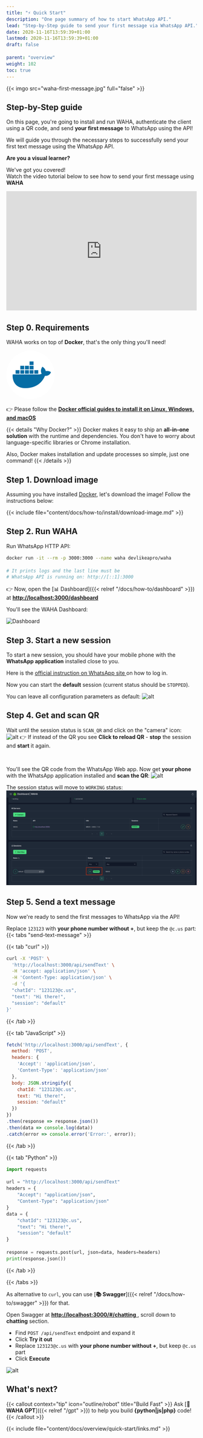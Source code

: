 ```yaml
---
title: "⚡ Quick Start"
description: "One page summary of how to start WhatsApp API."
lead: "Step-by-Step guide to send your first message via WhatsApp API."
date: 2020-11-16T13:59:39+01:00
lastmod: 2020-11-16T13:59:39+01:00
draft: false

parent: "overview"
weight: 102
toc: true
---
```


{{< imgo src="waha-first-message.jpg" full="false" >}}

## Step-by-Step guide
On this page, you're going to install and run WAHA,
authenticate the client using a QR code,
and send **your first message** to WhatsApp using the API!

We will guide you through the necessary steps to successfully send your first text message using the WhatsApp API.

<div class='article-card'>
  <b class='h4'>Are you a visual learner?</b>

We've got you covered! <br/>
Watch the video tutorial below to see how to send your first message using <b>WAHA</b>

  <div class="d-flex justify-content-center my-4">
    <iframe
      width="100%" 
      height="315"
      src="https://www.youtube.com/embed/RFerMyAUPRg"
      title="YouTube video player"
      frameborder="0"
      allow="accelerometer; autoplay; clipboard-write; encrypted-media; gyroscope; picture-in-picture; web-share"
      allowfullscreen
    ></iframe>
  </div>
</div>


## Step 0. Requirements

WAHA works on top of **Docker**, that's the only thing you'll need!
<div class="text-center">
   <img src='/logos/docker.svg' title='WhatsApp API' alt='logo' style='border-radius: 50%; width: 8rem'/>
</div>

👉 Please follow the
<a href="https://docs.docker.com/engine/install/" target="_blank">
    <b>Docker official guides to install it on Linux, Windows, and macOS</b>
</a>

{{< details "Why Docker?" >}}
Docker makes it easy to ship an **all-in-one solution** with the runtime and dependencies. 
You don't have to worry about language-specific libraries or Chrome installation.

Also, Docker makes installation and update processes so simple, just one command!
{{< /details >}}

## Step 1. Download image

Assuming you have installed [Docker](https://docs.docker.com/get-docker/), let's download the image!
Follow the instructions below:

{{< include file="content/docs/how-to/install/download-image.md" >}}

## Step 2. Run WAHA

Run WhatsApp HTTP API:

```bash
docker run -it --rm -p 3000:3000 --name waha devlikeapro/waha

# It prints logs and the last line must be
# WhatsApp API is running on: http://[::1]:3000
```

👉 Now, open the [📊 Dashboard]({{< relref "/docs/how-to/dashboard" >}}) at
<a href="http://localhost:3000/dashboard" target="_blank">
<b>http://localhost:3000/dashboard</b>
</a>

You'll see the WAHA Dashboard:

![Dashboard](dashboard.png)

## Step 3. Start a new session

To start a new session, you should have your mobile phone with the **WhatsApp application** installed close to you.

Here is the 
<a href="https://faq.whatsapp.com/381777293328336/?helpref=hc_fnav" target="_blank">
official instruction on WhatsApp site
</a>
on how to log in.

Now you can start the **default** session (current status should be `STOPPED`).

You can leave all configuration parameters as default:
![alt](dashboard-start-session.png)

## Step 4. Get and scan QR

Wait until the session status is `SCAN_QR` and click on the "camera" icon:
<br>
![alt](dashboard-qr.png)
👉 If instead of the QR you see **Click to reload QR** - **stop** the session and **start** it again.

<br>

You'll see the QR code from the WhatsApp Web app. Now get **your phone** with the WhatsApp application installed and **scan the QR**:
![alt](whatsapp-link-devices.jpeg)

The session status will move to `WORKING` status:
![alt](dashboard-working.png)

## Step 5. Send a text message

Now we're ready to send the first messages to WhatsApp via the API!

Replace `123123` with **your phone number without +**, but keep the `@c.us` part:
{{< tabs "send-text-message" >}}

{{< tab "curl" >}}
```sh
curl -X 'POST' \
  'http://localhost:3000/api/sendText' \
  -H 'accept: application/json' \
  -H 'Content-Type: application/json' \
  -d '{
  "chatId": "123123@c.us",
  "text": "Hi there!",
  "session": "default"
}'
```
{{< /tab >}}

{{< tab "JavaScript" >}}
```js
fetch('http://localhost:3000/api/sendText', {
  method: 'POST',
  headers: {
    'Accept': 'application/json',
    'Content-Type': 'application/json'
  },
  body: JSON.stringify({
    chatId: "123123@c.us",
    text: "Hi there!",
    session: "default"
  })
})
.then(response => response.json())
.then(data => console.log(data))
.catch(error => console.error('Error:', error));
```
{{< /tab >}}

{{< tab "Python" >}}
```python
import requests

url = "http://localhost:3000/api/sendText"
headers = {
    "Accept": "application/json",
    "Content-Type": "application/json"
}
data = {
    "chatId": "123123@c.us",
    "text": "Hi there!",
    "session": "default"
}

response = requests.post(url, json=data, headers=headers)
print(response.json())
```
{{< /tab >}}

{{< /tabs >}}

As alternative to `curl`, you can use [**📚 Swagger**]({{< relref "/docs/how-to/swagger" >}}) for that.

Open Swagger at
<a href="http://localhost:3000/#/chatting" target="_blank">
<b>http://localhost:3000/#/chatting</b>
</a>, scroll down to **chatting** section.

- Find `POST /api/sendText` endpoint and expand it
- Click **Try it out**
- Replace `123123@c.us` with **your phone number without +**, but keep `@c.us` part
- Click **Execute**

![alt](swagger-send-text.png)

## What's next?

{{< callout context="tip" icon="outline/robot" title="Build Fast" >}}
Ask [**🤖 WAHA GPT**]({{< relref "/gpt" >}}) to help you build **{python|js|php}** code!
{{< /callout >}}

{{< include file="content/docs/overview/quick-start/links.md" >}}
